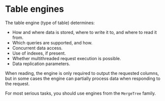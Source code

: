 <a name="table_engines"></a>

# Table engines

The table engine (type of table) determines:

- How and where data is stored, where to write it to, and where to read it from.
- Which queries are supported, and how.
- Concurrent data access.
- Use of indexes, if present.
- Whether multithreaded request execution is possible.
- Data replication parameters.

When reading, the engine is only required to output the requested columns, but in some cases the engine can partially process data when responding to the request.

For most serious tasks, you should use engines from the `MergeTree` family.